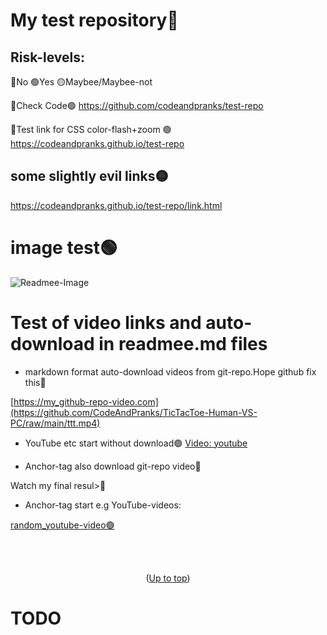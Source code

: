 # My test repository🚫<a id="up"></a>
## Risk-levels:
  🔴No  🟢Yes  🟡Maybee/Maybee-not
 
🔗Check Code🟢
https://github.com/codeandpranks/test-repo 
 
🔗Test link for CSS color-flash+zoom 🟢
https://codeandpranks.github.io/test-repo

## some slightly evil links🟡
https://codeandpranks.github.io/test-repo/link.html

# image test🟢
![Readmee-Image](https://github.com/CodeAndPranks/test-repo/blob/main/PXL_20250203_231900952.jpg)
# Test of video links and auto-download in readmee.md files
- markdown format auto-download videos 
from git-repo.Hope  github fix this🔴

[https://my_github-repo-video.com](https://github.com/CodeAndPranks/TicTacToe-Human-VS-PC/raw/main/ttt.mp4)

- YouTube etc start without download🟢
[Video: youtube](https://youtube.com)

- Anchor-tag also download git-repo video🔴

<a href="https://github.com/CodeAndPranks/TicTacToe-Human-VS-PC/raw/main/ttt.mp4" target="_blank"></a>

Watch my final resul>🔴</a>

- Anchor-tag start e.g YouTube-videos:

<a href="https://youtu.be/VS6UOyTb5eU?si=nfloz13KWQ7gBCOV" target="_blank">random_youtube-video🟢</a>

<br><br>
<p align="center">(<a href="#up">Up to top</a>)</p>

# TODO
